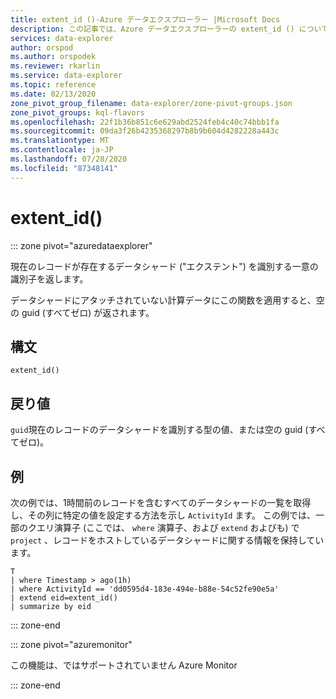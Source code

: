 ```yaml
---
title: extent_id ()-Azure データエクスプローラー |Microsoft Docs
description: この記事では、Azure データエクスプローラーの extent_id () について説明します。
services: data-explorer
author: orspod
ms.author: orspodek
ms.reviewer: rkarlin
ms.service: data-explorer
ms.topic: reference
ms.date: 02/13/2020
zone_pivot_group_filename: data-explorer/zone-pivot-groups.json
zone_pivot_groups: kql-flavors
ms.openlocfilehash: 22f1b36b851c6e629abd2524feb4c40c74bbb1fa
ms.sourcegitcommit: 09da3f26b4235368297b8b9b604d4282228a443c
ms.translationtype: MT
ms.contentlocale: ja-JP
ms.lasthandoff: 07/28/2020
ms.locfileid: "87348141"
---
```

# <a name="extent_id"></a>extent_id()

::: zone pivot="azuredataexplorer"

現在のレコードが存在するデータシャード ("エクステント") を識別する一意の識別子を返します。

データシャードにアタッチされていない計算データにこの関数を適用すると、空の guid (すべてゼロ) が返されます。

## <a name="syntax"></a>構文

`extent_id()`

## <a name="returns"></a>戻り値

`guid`現在のレコードのデータシャードを識別する型の値、または空の guid (すべてゼロ)。

## <a name="example"></a>例

次の例では、1時間前のレコードを含むすべてのデータシャードの一覧を取得し、その列に特定の値を設定する方法を示し `ActivityId` ます。 この例では、一部のクエリ演算子 (ここでは、 `where` 演算子、および `extend` およびも) で `project` 、レコードをホストしているデータシャードに関する情報を保持しています。

```kusto
T
| where Timestamp > ago(1h)
| where ActivityId == 'dd0595d4-183e-494e-b88e-54c52fe90e5a'
| extend eid=extent_id()
| summarize by eid
```

::: zone-end

::: zone pivot="azuremonitor"

この機能は、ではサポートされていません Azure Monitor

::: zone-end
